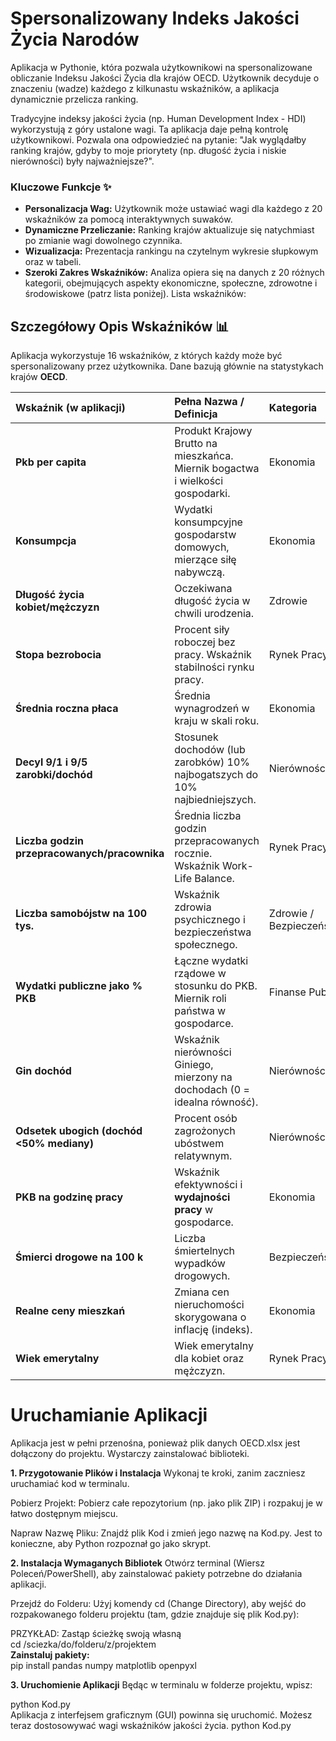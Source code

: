 # Spersonalizowany Indeks Jakości Życia Narodów
Aplikacja w Pythonie, która pozwala użytkownikowi na spersonalizowane obliczanie Indeksu Jakości Życia dla krajów OECD. Użytkownik decyduje o znaczeniu (wadze) każdego z kilkunastu wskaźników, a aplikacja dynamicznie przelicza ranking.

Tradycyjne indeksy jakości życia (np. Human Development Index - HDI) wykorzystują z góry ustalone wagi. Ta aplikacja daje pełną kontrolę użytkownikowi. Pozwala ona odpowiedzieć na pytanie: "Jak wyglądałby ranking krajów, gdyby to moje priorytety (np. długość życia i niskie nierówności) były najważniejsze?".
### Kluczowe Funkcje ✨

* **Personalizacja Wag:** Użytkownik może ustawiać wagi  dla każdego z 20 wskaźników za pomocą interaktywnych suwaków.
* **Dynamiczne Przeliczanie:** Ranking krajów aktualizuje się natychmiast po zmianie wagi dowolnego czynnika.
* **Wizualizacja:** Prezentacja rankingu na czytelnym wykresie słupkowym oraz w tabeli.
* **Szeroki Zakres Wskaźników:** Analiza opiera się na danych z 20 różnych kategorii, obejmujących aspekty ekonomiczne, społeczne, zdrowotne i środowiskowe (patrz lista poniżej).
Lista wskaźników:
## Szczegółowy Opis Wskaźników 📊

Aplikacja wykorzystuje 16 wskaźników, z których każdy może być spersonalizowany przez użytkownika. Dane bazują głównie na statystykach krajów **OECD**.

| Wskaźnik (w aplikacji) | Pełna Nazwa / Definicja | Kategoria |
| :--- | :--- | :--- |
| **Pkb per capita** | Produkt Krajowy Brutto na mieszkańca. Miernik bogactwa i wielkości gospodarki. | Ekonomia |
| **Konsumpcja** | Wydatki konsumpcyjne gospodarstw domowych, mierzące siłę nabywczą. | Ekonomia |
| **Długość życia kobiet/mężczyzn** | Oczekiwana długość życia w chwili urodzenia. | Zdrowie |
| **Stopa bezrobocia** | Procent siły roboczej bez pracy. Wskaźnik stabilności rynku pracy. | Rynek Pracy |
| **Średnia roczna płaca** | Średnia wynagrodzeń w kraju w skali roku. | Ekonomia |
| **Decyl 9/1 i 9/5 zarobki/dochód** | Stosunek dochodów (lub zarobków) 10% najbogatszych do 10% najbiedniejszych. | Nierówności |
| **Liczba godzin przepracowanych/pracownika** | Średnia liczba godzin przepracowanych rocznie. Wskaźnik Work-Life Balance. | Rynek Pracy |
| **Liczba samobójstw na 100 tys.** | Wskaźnik zdrowia psychicznego i bezpieczeństwa społecznego. | Zdrowie / Bezpieczeństwo |
| **Wydatki publiczne jako \% PKB** | Łączne wydatki rządowe w stosunku do PKB. Miernik roli państwa w gospodarce. | Finanse Publ. |
| **Gin dochód** | Wskaźnik nierówności Giniego, mierzony na dochodach (0 = idealna równość). | Nierówności |
| **Odsetek ubogich (dochód <50% mediany)** | Procent osób zagrożonych ubóstwem relatywnym. | Nierówności |
| **PKB na godzinę pracy** | Wskaźnik efektywności i **wydajności pracy** w gospodarce. | Ekonomia |
| **Śmierci drogowe na 100 k** | Liczba śmiertelnych wypadków drogowych. | Bezpieczeństwo |
| **Realne ceny mieszkań** | Zmiana cen nieruchomości skorygowana o inflację (indeks). | Ekonomia |
| **Wiek emerytalny** | Wiek emerytalny dla kobiet oraz mężczyzn. | Rynek Pracy |

# Uruchamianie Aplikacji 
Aplikacja jest w pełni przenośna, ponieważ plik danych OECD.xlsx jest dołączony do projektu. Wystarczy zainstalować biblioteki.

**1. Przygotowanie Plików i Instalacja**
Wykonaj te kroki, zanim zaczniesz uruchamiać kod w terminalu.

Pobierz Projekt: Pobierz całe repozytorium (np. jako plik ZIP) i rozpakuj je w łatwo dostępnym miejscu.

Napraw Nazwę Pliku: Znajdź plik Kod i zmień jego nazwę na Kod.py. Jest to konieczne, aby Python rozpoznał go jako skrypt.

**2. Instalacja Wymaganych Bibliotek**
Otwórz terminal (Wiersz Poleceń/PowerShell), aby zainstalować pakiety potrzebne do działania aplikacji.

Przejdź do Folderu: Użyj komendy cd (Change Directory), aby wejść do rozpakowanego folderu projektu (tam, gdzie znajduje się plik Kod.py):


PRZYKŁAD: Zastąp ścieżkę swoją własną  
cd /sciezka/do/folderu/z/projektem  
**Zainstaluj pakiety:**  
pip install pandas numpy matplotlib openpyxl  

**3. Uruchomienie Aplikacji** 
Będąc w terminalu w folderze projektu, wpisz:


python Kod.py  
Aplikacja z interfejsem graficznym (GUI) powinna się uruchomić. Możesz teraz dostosowywać wagi wskaźników jakości życia.
python Kod.py
